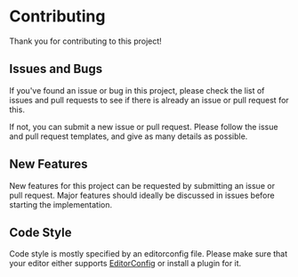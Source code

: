 # Contributing

Thank you for contributing to this project!

## Issues and Bugs

If you've found an issue or bug in this project, please check the list of issues
and pull requests to see if there is already an issue or pull request for this.

If not, you can submit a new issue or pull request. Please follow the issue and
pull request templates, and give as many details as possible.

## New Features

New features for this project can be requested by submitting an issue or pull
request. Major features should ideally be discussed in issues before starting
the implementation.

## Code Style

Code style is mostly specified by an editorconfig file. Please make sure that
your editor either supports [EditorConfig](https://editorconfig.org/) or install
a plugin for it.
